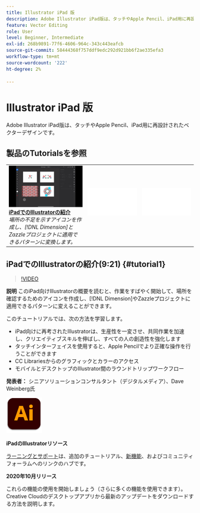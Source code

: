```yaml
---
title: Illustrator iPad 版
description: Adobe Illustrator iPad版は、タッチやApple Pencil、iPad用に再設計されたベクターデザインです
feature: Vector Editing
role: User
level: Beginner, Intermediate
exl-id: 268b9891-77f6-4606-964c-343c443eafcb
source-git-commit: 58444368f757ddf9edc292d921bb6f2ae335efa3
workflow-type: tm+mt
source-wordcount: '222'
ht-degree: 2%

---
```


# Illustrator iPad 版

Adobe Illustrator iPad版は、タッチやApple Pencil、iPad用に再設計されたベクターデザインです。

## 製品のTutorialsを参照

<table style="table-layout:fixed">
<tr>
 <td>
   <a href="illustratoripad.md#tutorial1">
      <img alt="iPadでのIllustratorの紹介" src="../assets/illustrator-iPad_repeat_weinberg_thumbnail.jpg" />
   </a>
    <div>
   <a href="illustratoripad.md#tutorial1"><strong>iPadでのIllustratorの紹介</strong></a>
    </div>
    <em>場所の不足を示すアイコンを作成し、[!DNL Dimension]とZazzleプロジェクトに適用できるパターンに変換します。</em>
    <br>
  </td>
  <td>
    <img alt="スペーサー" src="../assets/Whitespacer.png" />
    <div>
    <br>
  </td>
  <td>
    <img alt="スペーサー" src="../assets/Whitespacer.png" />
    <div>
    <br>
  </td>
</tr>
</table>

## iPadでのIllustratorの紹介(9:21) {#tutorial1}

>[!VIDEO](https://video.tv.adobe.com/v/326823?hidetitle=true)

**説明**
このiPad向けIllustratorの概要を読むと、作業をすばやく開始して、場所を確認するためのアイコンを作成し、[!DNL Dimension]やZazzleプロジェクトに適用できるパターンに変えることができます。

このチュートリアルでは、次の方法を学習します。
* iPad向けに再考されたIllustratorは、生産性を一変させ、共同作業を加速し、クリエイティブスキルを伸ばし、すべての人の創造性を強化します
* タッチインターフェイスを使用すると、Apple Pencilでより正確な操作を行うことができます
* CC Librariesからのグラフィックとカラーのアクセス
* モバイルとデスクトップのIllustrator間のラウンドトリップワークフロー

**発表者：**
シニアソリューションコンサルタント（デジタルメディア）、Dave Weinberg氏

![iPadロゴのIllustrator](../assets/ai_appicon_96.png)

**iPadのIllustratorリソース**

[ラーニングとサポート](https://helpx.adobe.com/support/illustrator.html)は、追加のチュートリアル、[新機能](https://helpx.adobe.com/illustrator/using/whats-new/mobile-2021.html)、およびコミュニティフォーラムへのリンクのハブです。

**2020年10月リリース**

これらの機能の使用を開始しましょう（さらに多くの機能を使用できます）。 Creative Cloudのデスクトップアプリから最新のアップデートをダウンロードする方法を説明します。
